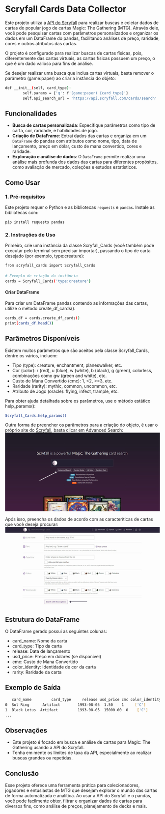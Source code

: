 # Scryfall Cards Data Collector

Este projeto utiliza a [API do Scryfall](https://scryfall.com/docs/api) para realizar buscas e coletar dados de cartas do popular jogo de cartas Magic: The Gathering (MTG). Através dele, você pode pesquisar cartas com parâmetros personalizados e organizar os dados em um DataFrame do pandas, facilitando análises de preço, raridade, cores e outros atributos das cartas.

O projeto é configurado para realizar buscas de cartas físicas, pois, diferentemente das cartas virtuais, as cartas físicas possuem um preço, o que é um dado valioso para fins de análise.

Se desejar realizar uma busca que inclua cartas virtuais, basta remover o parâmetro (game:paper) ao criar a instância do objeto:
```bash
def __init__(self, card_type):
        self.params = {'q': f'(game:paper) {card_type}'}
        self.api_search_url = 'https://api.scryfall.com/cards/search'
```

## Funcionalidades

- **Busca de cartas personalizada**: Especifique parâmetros como tipo de carta, cor, raridade, e habilidades de jogo.
- **Criação de DataFrame**: Extrai dados das cartas e organiza em um `DataFrame` do pandas com atributos como nome, tipo, data de lançamento, preço em dólar, custo de mana convertido, cores e raridade.
- **Exploração e análise de dados**: O `DataFrame` permite realizar uma análise mais profunda dos dados das cartas para diferentes propósitos, como avaliação de mercado, coleções e estudos estatísticos.

## Como Usar

### 1. Pré-requisitos
Este projeto requer o Python e as bibliotecas `requests` e `pandas`. Instale as bibliotecas com:
```bash
pip install requests pandas
```
### 2. Instruções de Uso
Primeiro, crie uma instância da classe Scryfall_Cards (você também pode executar pelo terminal sem precisar importar), passando o tipo de carta desejado (por exemplo, type:creature):
```bash
from scryfall_cards import Scryfall_Cards

# Exemplo de criação da instância
cards = Scryfall_Cards('type:creature')
```
#### Criar DataFrame
Para criar um DataFrame pandas contendo as informações das cartas, utilize o método create_df_cards().
```bash
cards_df = cards.create_df_cards()
print(cards_df.head())
```
## Parâmetros Disponíveis
Existem muitos parâmetros que são aceitos pela classe Scryfall_Cards, dentre os vários, incluem:
* Tipo (type): creature, enchantment, planeswalker, etc.
* Cor (color): r (red), u (blue), w (white), b (black), g (green), colorless, combinações como gw (green and white), etc.
* Custo de Mana Convertido (cmc): 1, <2, >=3, etc.
* Raridade (rarity): mythic, common, uncommon, etc.
* Atributo de Jogo (oracle): flying, infect, trample, etc.

Para obter ajuda detalhada sobre os parâmetros, use o método estático help_params():
```bash
Scryfall_Cards.help_params()
```
Outra forma de preencher os parâmetros para a criação do objeto, é usar o próprio site do [Scryfall](https://scryfall.com), basta clicar em Advanced Search:
![Menu Scryfall](scryfall_images/scryfall_menu.png)

Após isso, preencha os dados de acordo com as caracteríticas de cartas que você deseja procurar:
![Filtro Scryfall](scryfall_images/search_options.png)

## Estrutura do DataFrame
O DataFrame gerado possui as seguintes colunas:
* card_name: Nome da carta
* card_type: Tipo da carta
* release: Data de lançamento
* usd_price: Preço em dólares (se disponível)
* cmc: Custo de Mana Convertido
* color_identity: Identidade de cor da carta
* rarity: Raridade da carta

## Exemplo de Saída
```bash
   card_name         card_type     release usd_price cmc color_identity rarity
0  Sol Ring      Artifact        1993-08-05  1.50    1     ['C']         uncommon
1  Black Lotus  Artifact         1993-08-05  15000.00  0    ['C']         mythic
...
```
## Observações
* Este projeto é focado em busca e análise de cartas para Magic: The Gathering usando a API do Scryfall.
* Tenha em mente os limites de taxa da API, especialmente ao realizar buscas grandes ou repetidas.

## Conclusão
Esse projeto oferece uma ferramenta prática para colecionadores, jogadores e entusiastas de MTG que desejam explorar o mundo das cartas de forma automatizada e analítica. Ao usar a API do Scryfall e o pandas, você pode facilmente obter, filtrar e organizar dados de cartas para diversos fins, como análise de preços, planejamento de decks e mais.

